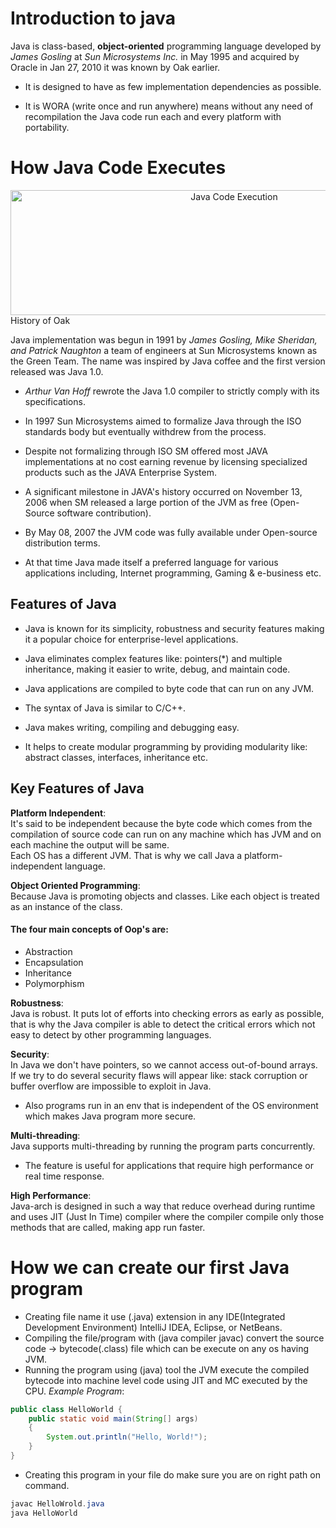 # Introduction to java
Java is class-based, **object-oriented** programming language developed by *James Gosling* at *Sun Microsystems Inc.* in May 1995 and acquired by Oracle in Jan 27, 2010 it was known by Oak earlier.

- It is designed to have as few implementation dependencies as possible.

- It is WORA (write once and run anywhere) means without any need of recompilation the Java code run each and every platform with portability.

# How Java Code Executes

<div align="center" width=700 height=200>
  
<img src="https://github.com/user-attachments/assets/6fbace23-57fa-4761-a3d1-1352fb3cbd84" class="execution" alt="Java Code Execution" width=700 height=200>

</div

## History of Oak

Java implementation was begun in 1991 by *James Gosling, Mike Sheridan, and Patrick Naughton* a team of engineers at Sun Microsystems known as the Green Team. The name was inspired by Java coffee and the first version released was Java 1.0.
- *Arthur Van Hoff* rewrote the Java 1.0 compiler to strictly comply with its specifications.
- In 1997 Sun Microsystems aimed to formalize Java through the ISO standards body but eventually withdrew from the process.

- Despite not formalizing through ISO SM offered most JAVA implementations at no cost earning revenue by licensing specialized products such as the JAVA Enterprise System.

- A significant milestone in JAVA's history occurred on November 13, 2006 when SM released a large portion of the JVM as free (Open-Source software contribution).

- By May 08, 2007 the JVM code was fully available under Open-source distribution terms.

- At that time Java made itself a preferred language for various applications including, Internet programming, Gaming & e-business etc.

## Features of Java
- Java is known for its simplicity, robustness and security features making it a popular choice for enterprise-level applications.

- Java eliminates complex features like: pointers(*) and multiple inheritance, making it easier to write, debug, and maintain code.

- Java applications are compiled to byte code that can run on any JVM.

- The syntax of Java is similar to C/C++.

- Java makes writing, compiling and debugging easy.

- It helps to create modular programming by providing modularity like: abstract classes, interfaces, inheritance etc.

## Key Features of Java
**Platform Independent**:  
It's said to be independent because the byte code which comes from the compilation of source code can run on any machine which has JVM and on each machine the output will be same.  
Each OS has a different JVM. That is why we call Java a platform-independent language.

**Object Oriented Programming**:  
Because Java is promoting objects and classes. Like each object is treated as an instance of the class.  
#### The four main concepts of Oop's are:
- Abstraction  
- Encapsulation  
- Inheritance  
- Polymorphism

**Robustness**:  
Java is robust. It puts lot of efforts into checking errors as early as possible, that is why the Java compiler is able to detect the critical errors which not easy to detect by other programming languages.

**Security**:  
In Java we don't have pointers, so we cannot access out-of-bound arrays. If we try to do several security flaws will appear like: stack corruption or buffer overflow are impossible to exploit in Java.  
- Also programs run in an env that is independent of the OS environment which makes Java program more secure.

**Multi-threading**:  
Java supports multi-threading by running the program parts concurrently.  
- The feature is useful for applications that require high performance or real time response.

**High Performance**:  
Java-arch is designed in such a way that reduce overhead during runtime and uses JIT (Just In Time) compiler where the compiler compile only those methods that are called, making app run faster.

# How we can create our first Java program
- Creating file name it use (.java) extension in any IDE(Integrated Development Environment) IntelliJ IDEA, Eclipse, or NetBeans.
- Compiling the file/program with (java compiler javac) convert the source code -> bytecode(.class) file which can be execute on any os having JVM.
- Running the program using (java) tool the JVM execute the compiled bytecode into machine level code using JIT and MC executed by the CPU.
*Example Program*:
```java
public class HelloWorld {
    public static void main(String[] args)
    {
        System.out.println("Hello, World!");
    }
}
```
- Creating this program in your file do make sure you are on right path on command.

```java
javac HelloWrold.java
java HelloWorld
```
